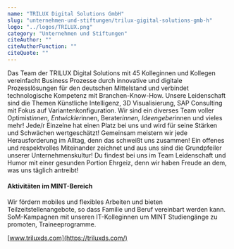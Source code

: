 ```yaml
---
name: "TRILUX Digital Solutions GmbH"
slug: "unternehmen-und-stiftungen/trilux-gigital-solutions-gmb-h"
logo: "../logos/TRILUX.png"
category: "Unternehmen und Stiftungen"
citeAuthor: ""
citeAuthorFunction: ""
citeQuote: ""
---
```


Das Team der TRILUX Digital Solutions mit 45 Kolleginnen und Kollegen vereinfacht Business Prozesse durch innovative und digitale Prozesslösungen für den deutschen Mittelstand und verbindet technologische Kompetenz mit Branchen-Know-How. Unsere Leidenschaft sind die Themen Künstliche Intelligenz, 3D Visualisierung, SAP Consulting mit Fokus auf Variantenkonfiguration. Wir sind ein diverses Team voller Optimist*innen, Entwickler*innen, Berater*innen, Ideengeber*innen und vieles mehr! Jede/r Einzelne hat einen Platz bei uns und wird für seine Stärken und Schwächen wertgeschätzt! Gemeinsam meistern wir jede Herausforderung im Alltag, denn das schweißt uns zusammen! Ein offenes und respektvolles Miteinander zeichnet und aus uns sind die Grundpfeiler unserer Unternehmenskultur! Du findest bei uns im Team Leidenschaft und Humor mit einer gesunden Portion Ehrgeiz, denn wir haben Freude an dem, was uns täglich antreibt!

#### Aktivitäten im MINT-Bereich

Wir fördern mobiles und flexibles Arbeiten und bieten Teilzeitstellenangebote, so dass Familie und Beruf vereinbart werden kann. SoM-Kampagnen mit unseren IT-Kolleginnen um MINT Studiengänge zu promoten, Traineeprogramme.

[www.triluxds.com](https://triluxds.com/)
